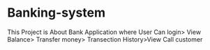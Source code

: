 # Banking-system
 This Project is About Bank Application where User Can login> View Balance> Transfer money> Transection History>View Call customer
